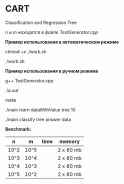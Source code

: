 # CART
Classification and Regression Tree

*n и m находятся в файле TestGenerator.cpp*

**Пример использования в автоматическом режиме**

chmod +x ./work.sh

./work.sh

**Пример использования в ручном режиме**

g++ TestGenerator.cpp

./a.out

make

./main learn dataWithValue tree 10

./main classify tree answer data

**Benchmark:**

| n 	| m 	| time 	  | memory    |
|-------|-------|---------|-----------|
| 10^2  | 10^5  |         | 2 x 80 mb |
| 10^3  | 10^4  |         | 2 x 80 mb |
| 10^4  | 10^3  |         | 2 x 80 mb |
| 10^5  | 10^2  |         | 2 x 80 mb |

